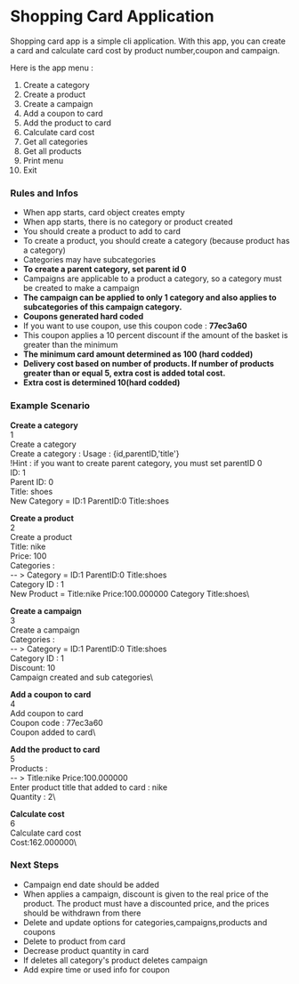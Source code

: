 # Shopping Card Application

Shopping card app is a simple cli application. With this app,
you can create a card and calculate card cost by product number,coupon
and campaign.

Here is the app menu : 

1) Create a category
2) Create a product
3) Create a campaign
4) Add a coupon to card
5) Add the product to card
6) Calculate card cost
7) Get all categories
8) Get all products
9) Print menu
10) Exit

### Rules and Infos

- When app starts, card object creates empty
- When app starts, there is no category or product created
- You should create a product to add to card
- To create a product, you should create a category (because product has a category)
- Categories may have subcategories
- **To create a parent category, set parent id 0**
- Campaigns are applicable to a product a category, 
so a category must be created to make a campaign
- **The campaign can be applied to only 1 category 
and also applies to subcategories of this campaign category.**
- **Coupons generated hard coded**
- If you want to use coupon, use this coupon code : **77ec3a60**
- This coupon applies a 10 percent discount 
if the amount of the basket is greater than the minimum
- **The minimum card amount determined as 100 (hard codded)**
- **Delivery cost based on number of products. If number of products greater than
or equal 5, extra cost is added total cost.**
- **Extra cost is determined 10(hard codded)**


### Example Scenario


**Create a category**\
1\
Create a category\
Create a category : Usage : {id,parentID,'title'}\
!Hint : if you want to create parent category, you must set parentID 0\
ID: 1\
Parent ID: 0\
Title: shoes\
New Category = ID:1 ParentID:0 Title:shoes


**Create a product**\
2\
Create a product\
Title: nike\
Price: 100\
Categories : \
         -- > Category = ID:1 ParentID:0 Title:shoes\
Category ID : 1\
New Product = Title:nike Price:100.000000 Category Title:shoes\


**Create a campaign**\
3\
Create a campaign\
Categories : \
         -- > Category = ID:1 ParentID:0 Title:shoes\
Category ID : 1\
Discount: 10\
Campaign created and sub categories\


**Add a coupon to card**\
4\
Add coupon to card\
Coupon code : 77ec3a60\
Coupon added to card\


**Add the product to card**\
5\
Products : \
         -- > Title:nike Price:100.000000\
Enter product title that added to card : nike\
Quantity : 2\


**Calculate cost**\
6\
Calculate card cost\
Cost:162.000000\


### Next Steps

- Campaign end date should be added
- When applies a campaign, discount is given to the real price of the product.
The product must have a discounted price, 
and the prices should be withdrawn from there
- Delete and update options for categories,campaigns,products and coupons
- Delete to product from card
- Decrease product quantity in card
- If deletes all category's product deletes campaign
- Add expire time or used info for coupon


